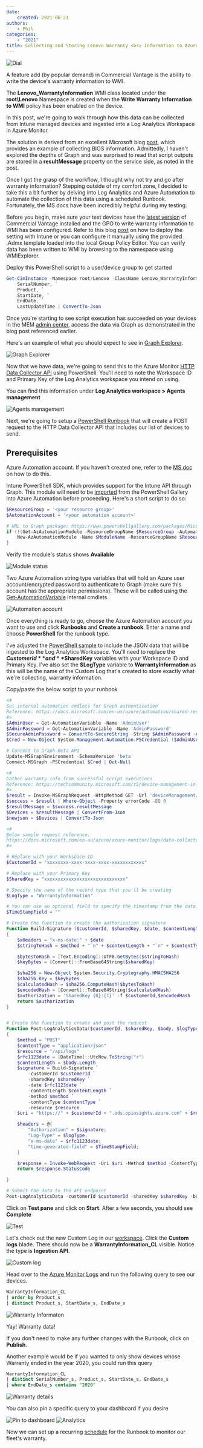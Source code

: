 ```yaml
---
date:
    created: 2021-06-21
authors:
    - Phil
categories:
    - "2021"
title: Collecting and Storing Lenovo Warranty <br> Information to Azure Monitor
---
```


![Dial](\img/2021/az_monitor_warranty/image1.jpg)

A feature add (by popular demand) in Commercial Vantage is the ability to write the device's warranty information to WMI.  

The **Lenovo_WarrantyInformation** WMI class located under the **root\Lenovo** Namespace is created when the **Write Warranty Information to WMI** policy has been enabled on the device.

In this post, we're going to walk through how this data can be collected from Intune managed devices and ingested into a Log Analytics Workspace in Azure Monitor.
<!-- more -->
The solution is derived from an excellent Microsoft blog [post](https://techcommunity.microsoft.com/t5/device-management-in-microsoft/how-to-collect-custom-inventory-from-azure-ad-joined-devices/ba-p/2280850#.YIGt2nOrV50.linkedin), which provides an example of collecting BIOS information.  Admittedly, I haven't explored the depths of Graph and was surprised to read that script outputs are stored in a **resultMessage** property on the service side, as noted in the post.  

Once I got the grasp of the workflow, I thought why not try and go after warranty information?  Stepping outside of my comfort zone, I decided to take this a bit further by delving into Log Analytics and Azure Automation to automate the collection of this data using a scheduled Runbook.  Fortunately, the MS docs have been incredibly helpful during my testing.

Before you begin, make sure your test devices have the [latest version](https://support.lenovo.com/us/en/solutions/hf003321-lenovo-vantage-for-enterprise) of Commercial Vantage installed and the GPO to write warranty information to WMI has been configured.  Refer to this blog [post](https://thinkdeploy.blogspot.com/2020/11/manage-commercial-vantage-with-intune.html) on how to deploy the setting with Intune or you can configure it manually using the provided .Admx template loaded into the local Group Policy Editor.  You can verify data has been written to WMI by browsing to the namespace using WMIExplorer.

Deploy this PowerShell script to a user/device group to get started

```powershell
Get-CimInstance -Namespace root/Lenovo -ClassName Lenovo_WarrantyInformation | Select-Object `
    SerialNumber, `
    Product, `
    StartDate, `
    EndDate, `
    LastUpdateTime | ConvertTo-Json
```

Once you're starting to see script execution has succeeded on your devices in the MEM [admin center](https://endpoint.microsoft.com/#blade/Microsoft_Intune_DeviceSettings/DevicesWindowsMenu/powershell), access the data via Graph as demonstrated in the blog post referenced earlier.

Here's an example of what you should expect to see in [Graph Explorer](https://developer.microsoft.com/en-us/graph/graph-explorer).

![Graph Explorer](\img/2021/az_monitor_warranty/image2.jpg)

Now that we have data, we're going to send this to the Azure Monitor [HTTP Data Collector API](https://docs.microsoft.com/en-au/azure/azure-monitor/logs/data-collector-api) using PowerShell.  You'll need to note the Workspace ID and Primary Key of the Log Analytics workspace you intend on using.

You can find this information under **Log Analytics workspace > Agents management**

![Agents management](\img/2021/az_monitor_warranty/image3.jpg)

Next, we're going to setup a [PowerShell Runbook](https://docs.microsoft.com/en-us/azure/automation/automation-runbook-types#powershell-runbooks) that will create a POST request to the HTTP Data Collector API that includes our list of devices to send.

## Prerequisites

Azure Automation account.  If you haven't created one, refer to the [MS doc](https://docs.microsoft.com/en-us/azure/automation/automation-quickstart-create-account) on how to do this.

Intune PowerShell SDK, which provides support for the Intune API through Graph.  This module will need to be [imported](https://docs.microsoft.com/en-us/azure/automation/shared-resources/modules#import-modules) from the PowerShell Gallery into Azure Automation before proceeding.  Here's a short script to do so:

```powershell
$ResourceGroup = '<your resource group>'
$AutomationAccount = '<your automation account>'

# URL to Graph package: https://www.powershellgallery.com/packages/Microsoft.Graph.Intune
if (!(Get-AzAutomationModule -ResourceGroupName $ResourceGroup -AutomationAccountName $AutomationAccount | Where-Object { $_.Name -eq $ModuleName -and $_.ProvisioningState -eq 'Succeeded' })) {
    New-AzAutomationModule -Name $ModuleName -ResourceGroupName $ResourceGroup -AutomationAccountName $AutomationAccount -ContentLinkUri 'https://www.powershellgallery.com/api/v2/package/Microsoft.Graph.Intune/6.1907.1.0'
}
```

Verify the module's status shows **Available**

![Module status](\img/2021/az_monitor_warranty/image4.jpg)

Two Azure Automation string type variables that will hold an Azure user account/encrypted password to authenticate to Graph (make sure this account has the appropriate permissions).  These will be called using the [Get-AutomationVariable](https://docs.microsoft.com/en-us/azure/automation/shared-resources/variables?tabs=azure-powershell#internal-cmdlets-to-access-variables) internal cmdlets.

![Automation account](\img/2021/az_monitor_warranty/image5.jpg)

Once everything is ready to go, choose the Azure Automation account you want to use and click **Runbooks** and **Create a runbook**.  Enter a name and choose **PowerShell** for the runbook type.

I've adjusted the [PowerShell sample](https://docs.microsoft.com/en-au/azure/azure-monitor/logs/data-collector-api#sample-requests) to include the JSON data that will be ingested to the Log Analytics Workspace.  You'll need to replace the **$CustomerId** and **$SharedKey** variables with your Workspace ID and Primary Key.  I've also set the **$LogType** variable to **WarrantyInformation** as this will be the name of the Custom Log that's created to store exactly what we're collecting, warranty information.

Copy/paste the below script to your runbook

```powershell
<#
Set internal automation cmdlets for Graph authentication
Reference: https://docs.microsoft.com/en-us/azure/automation/shared-resources/variables?tabs=azure-powershell#internal-cmdlets-to-access-variables
#>
$AdminUser = Get-AutomationVariable -Name 'AdminUser'
$AdminPassword = Get-AutomationVariable -Name 'AdminPassword'
$SecureAdminPassword = ConvertTo-SecureString -String $AdminPassword -AsPlainText -Force
$Cred = New-Object System.Management.Automation.PSCredential ($AdminUser, $SecureAdminPassword)

# Connect to Graph Beta API
Update-MSGraphEnvironment -SchemaVersion 'beta'
Connect-MSGraph -PSCredential $Cred | Out-Null

<# 
Gather warranty info from successful script executions
Reference: https://techcommunity.microsoft.com/t5/device-management-in-microsoft/how-to-collect-custom-inventory-from-azure-ad-joined-devices/ba-p/2280850#.YIGt2nOrV50.linkedin
#>
$result = Invoke-MSGraphRequest -HttpMethod GET -Url 'deviceManagement/deviceManagementScripts/<script id>/deviceRunStates?$expand=managedDevice' | Get-MSGraphAllPages
$success = $result | Where-Object -Property errorCode -EQ 0
$resultMessage = $success.resultMessage 
$Devices = $resultMessage | ConvertFrom-Json
$newjson = $Devices | ConvertTo-Json

<#
Below sample request reference:
https://docs.microsoft.com/en-au/azure/azure-monitor/logs/data-collector-api?WT.mc_id=EM-MVP-5002871&ranMID=24542&ranEAID=je6NUbpObpQ&ranSiteID=je6NUbpObpQ-Kk7A3ox8I8XgrRn0d4uDfA&epi=je6NUbpObpQ-Kk7A3ox8I8XgrRn0d4uDfA&irgwc=1&OCID=AID2000142_aff_7593_1243925&tduid=(ir__nxnprvrvwwkfq3kekk0sohzncu2xuln0dh1bwc9k00)(7593)(1243925)(je6NUbpObpQ-Kk7A3ox8I8XgrRn0d4uDfA)()&irclickid=_nxnprvrvwwkfq3kekk0sohzncu2xuln0dh1bwc9k00#sample-requests
#>

# Replace with your Workspace ID
$CustomerId = "xxxxxxxx-xxxx-xxxx-xxxx-xxxxxxxxxxxx"  

# Replace with your Primary Key
$SharedKey = "xxxxxxxxxxxxxxxxxxxxxxxxxxxxxx"

# Specify the name of the record type that you'll be creating
$LogType = "WarrantyInformation"

# You can use an optional field to specify the timestamp from the data. If the time field is not specified, Azure Monitor assumes the time is the message ingestion time
$TimeStampField = ""

# Create the function to create the authorization signature
Function Build-Signature ($customerId, $sharedKey, $date, $contentLength, $method, $contentType, $resource)
{
    $xHeaders = "x-ms-date:" + $date
    $stringToHash = $method + "`n" + $contentLength + "`n" + $contentType + "`n" + $xHeaders + "`n" + $resource

    $bytesToHash = [Text.Encoding]::UTF8.GetBytes($stringToHash)
    $keyBytes = [Convert]::FromBase64String($sharedKey)

    $sha256 = New-Object System.Security.Cryptography.HMACSHA256
    $sha256.Key = $keyBytes
    $calculatedHash = $sha256.ComputeHash($bytesToHash)
    $encodedHash = [Convert]::ToBase64String($calculatedHash)
    $authorization = 'SharedKey {0}:{1}' -f $customerId,$encodedHash
    return $authorization
}


# Create the function to create and post the request
Function Post-LogAnalyticsData($customerId, $sharedKey, $body, $logType)
{
    $method = "POST"
    $contentType = "application/json"
    $resource = "/api/logs"
    $rfc1123date = [DateTime]::UtcNow.ToString("r")
    $contentLength = $body.Length
    $signature = Build-Signature `
        -customerId $customerId `
        -sharedKey $sharedKey `
        -date $rfc1123date `
        -contentLength $contentLength `
        -method $method `
        -contentType $contentType `
        -resource $resource
    $uri = "https://" + $customerId + ".ods.opinsights.azure.com" + $resource + "?api-version=2016-04-01"

    $headers = @{
        "Authorization" = $signature;
        "Log-Type" = $logType;
        "x-ms-date" = $rfc1123date;
        "time-generated-field" = $TimeStampField;
    }

    $response = Invoke-WebRequest -Uri $uri -Method $method -ContentType $contentType -Headers $headers -Body $body -UseBasicParsing
    return $response.StatusCode

}

# Submit the data to the API endpoint
Post-LogAnalyticsData -customerId $customerId -sharedKey $sharedKey -body ([System.Text.Encoding]::UTF8.GetBytes($newjson)) -logType $logType
```

Click on **Test pane** and click on **Start**.  After a few seconds, you should see **Complete**

![Test](\img/2021/az_monitor_warranty/image6.jpg)

Let's check out the new Custom Log in our [workspace](https://portal.azure.com/#blade/Microsoft_Azure_Monitoring/AzureMonitoringBrowseBlade/lawsInsights).  Click the **Custom logs** blade.  There should now be a **WarrantyInformation_CL** visible.  Notice the type is **Ingestion API**.  

![Custom log](\img/2021/az_monitor_warranty/image7.jpg)

Head over to the [Azure Monitor Logs](https://portal.azure.com/#blade/Microsoft_Azure_Monitoring/AzureMonitoringBrowseBlade/logs) and run the following query to see our devices.

```sql
WarrantyInformation_CL
| order by Product_s
| distinct Product_s, StartDate_s, EndDate_s
```

![Warranty Informaton](\img/2021/az_monitor_warranty/image8.jpg)

Yay!  Warranty data!

If you don't need to make any further changes with the Runbook, click on **Publish**.  

Another example would be if you wanted to only show devices whose Warranty ended in the year 2020, you could run this query

```sql
WarrantyInformation_CL
| distinct SerialNumber_s, Product_s, StartDate_s, EndDate_s
| where EndDate_s contains "2020"
```

![Warranty details](\img/2021/az_monitor_warranty/image9.jpg)

You can also pin a specific query to your dashboard if you desire

![Pin to dashboard](\img/2021/az_monitor_warranty/image10.jpg)
![Analytics](\img/2021/az_monitor_warranty/image11.jpg)

Now we can set up a recurring [schedule](https://docs.microsoft.com/en-us/azure/automation/shared-resources/schedules#create-a-schedule) for the Runbook to monitor our fleet's warranty.
